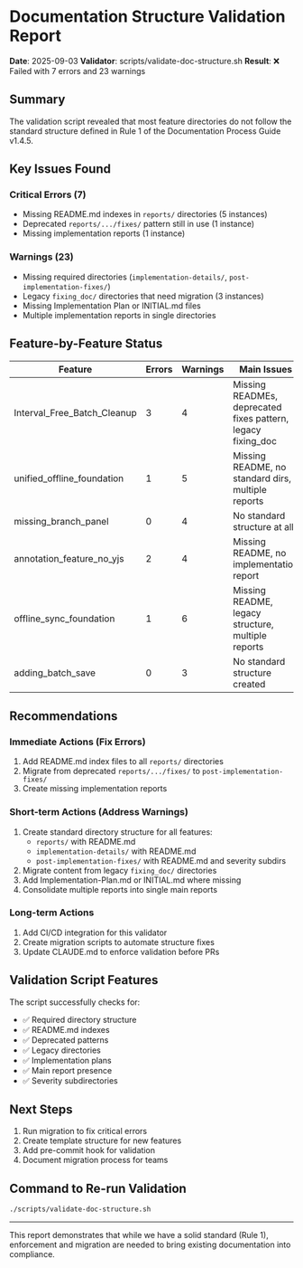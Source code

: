 # Documentation Structure Validation Report

**Date**: 2025-09-03
**Validator**: scripts/validate-doc-structure.sh
**Result**: ❌ Failed with 7 errors and 23 warnings

## Summary

The validation script revealed that most feature directories do not follow the standard structure defined in Rule 1 of the Documentation Process Guide v1.4.5.

## Key Issues Found

### Critical Errors (7)
- Missing README.md indexes in `reports/` directories (5 instances)
- Deprecated `reports/.../fixes/` pattern still in use (1 instance)
- Missing implementation reports (1 instance)

### Warnings (23)
- Missing required directories (`implementation-details/`, `post-implementation-fixes/`)
- Legacy `fixing_doc/` directories that need migration (3 instances)
- Missing Implementation Plan or INITIAL.md files
- Multiple implementation reports in single directories

## Feature-by-Feature Status

| Feature | Errors | Warnings | Main Issues |
|---------|--------|----------|-------------|
| Interval_Free_Batch_Cleanup | 3 | 4 | Missing READMEs, deprecated fixes pattern, legacy fixing_doc |
| unified_offline_foundation | 1 | 5 | Missing README, no standard dirs, multiple reports |
| missing_branch_panel | 0 | 4 | No standard structure at all |
| annotation_feature_no_yjs | 2 | 4 | Missing README, no implementation report |
| offline_sync_foundation | 1 | 6 | Missing README, legacy structure, multiple reports |
| adding_batch_save | 0 | 3 | No standard structure created |

## Recommendations

### Immediate Actions (Fix Errors)
1. Add README.md index files to all `reports/` directories
2. Migrate from deprecated `reports/.../fixes/` to `post-implementation-fixes/`
3. Create missing implementation reports

### Short-term Actions (Address Warnings)
1. Create standard directory structure for all features:
   - `reports/` with README.md
   - `implementation-details/` with README.md  
   - `post-implementation-fixes/` with README.md and severity subdirs
2. Migrate content from legacy `fixing_doc/` directories
3. Add Implementation-Plan.md or INITIAL.md where missing
4. Consolidate multiple reports into single main reports

### Long-term Actions
1. Add CI/CD integration for this validator
2. Create migration scripts to automate structure fixes
3. Update CLAUDE.md to enforce validation before PRs

## Validation Script Features

The script successfully checks for:
- ✅ Required directory structure
- ✅ README.md indexes
- ✅ Deprecated patterns
- ✅ Legacy directories
- ✅ Implementation plans
- ✅ Main report presence
- ✅ Severity subdirectories

## Next Steps

1. Run migration to fix critical errors
2. Create template structure for new features
3. Add pre-commit hook for validation
4. Document migration process for teams

## Command to Re-run Validation

```bash
./scripts/validate-doc-structure.sh
```

---

This report demonstrates that while we have a solid standard (Rule 1), enforcement and migration are needed to bring existing documentation into compliance.